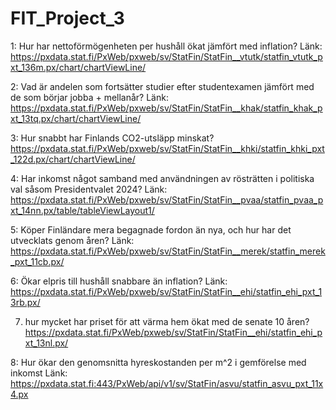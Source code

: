# FIT_Project_3

1: Hur har nettoförmögenheten per hushåll ökat jämfört med inflation?
Länk: https://pxdata.stat.fi/PxWeb/pxweb/sv/StatFin/StatFin__vtutk/statfin_vtutk_pxt_136m.px/chart/chartViewLine/

2: Vad är andelen som fortsätter studier efter studentexamen jämfört med de som börjar jobba + mellanår?
Länk: https://pxdata.stat.fi/PxWeb/pxweb/sv/StatFin/StatFin__khak/statfin_khak_pxt_13tq.px/chart/chartViewLine/

3: Hur snabbt har Finlands CO2-utsläpp minskat?
https://pxdata.stat.fi/PxWeb/pxweb/sv/StatFin/StatFin__khki/statfin_khki_pxt_122d.px/chart/chartViewLine/

4: Har inkomst något samband med användningen av rösträtten i politiska val såsom Presidentvalet 2024?
Länk: https://pxdata.stat.fi/PxWeb/pxweb/sv/StatFin/StatFin__pvaa/statfin_pvaa_pxt_14nn.px/table/tableViewLayout1/

5: Köper Finländare mera begagnade fordon än nya, och hur har det utvecklats genom åren?
Länk: https://pxdata.stat.fi/PxWeb/pxweb/sv/StatFin/StatFin__merek/statfin_merek_pxt_11cb.px/

6: Ökar elpris till hushåll snabbare än inflation?
Länk: https://pxdata.stat.fi/PxWeb/pxweb/sv/StatFin/StatFin__ehi/statfin_ehi_pxt_13rb.px/

7. hur mycket har priset för att värma hem ökat med de senate 10 åren?
https://pxdata.stat.fi/PxWeb/pxweb/sv/StatFin/StatFin__ehi/statfin_ehi_pxt_13nl.px/

8: Hur ökar den genomsnitta hyreskostanden per m^2 i gemförelse med inkomst
Länk: https://pxdata.stat.fi:443/PxWeb/api/v1/sv/StatFin/asvu/statfin_asvu_pxt_11x4.px
